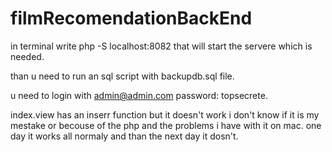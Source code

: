 # filmRecomendationBackEnd

in terminal write php -S localhost:8082 
that will start the servere which is needed.

than u need to run an sql script with backupdb.sql file.

u need to login with admin@admin.com
password: topsecrete.

index.view has an inserr function but it doesn't work i don't know if it is my mestake or becouse of the php and the problems i have with it on mac.
one day it works all normaly and than the next day it dosn't.

